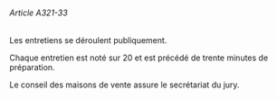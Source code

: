 ###### Article A321-33

Les entretiens se déroulent publiquement.

Chaque entretien est noté sur 20 et est précédé de trente minutes de préparation.

Le conseil des maisons de vente assure le secrétariat du jury.

